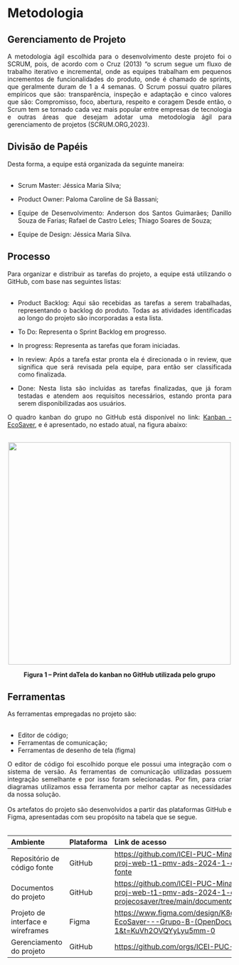 # Metodologia
## Gerenciamento de Projeto
<div align="justify">
A metodologia ágil escolhida para o desenvolvimento deste projeto foi o SCRUM, pois, de acordo com o Cruz (2013) “o scrum segue um fluxo de trabalho iterativo e incremental, onde as equipes trabalham em pequenos incrementos de funcionalidades do produto, onde é chamado de sprints, que geralmente duram de 1 a 4 semanas. O Scrum possui quatro pilares empíricos que são: transparência, inspeção e adaptação e cinco valores que são: Compromisso, foco, abertura, respeito e coragem Desde então, o Scrum tem se tornado cada vez mais popular entre empresas de tecnologia e outras áreas que desejam adotar uma metodologia ágil para gerenciamento de projetos (SCRUM.ORG,2023).
<br/>
</div>

## Divisão de Papéis
<div align="justify">
Desta forma, a equipe está organizada da seguinte maneira:
<br/><br/>
  
+   Scrum Master: Jéssica Maria Silva;

+   Product Owner: Paloma Caroline de Sá Bassani;
  
+   Equipe de Desenvolvimento:  Anderson dos Santos Guimarães; Danillo Souza de Farias; Rafael de Castro Leles; Thiago Soares de Souza;
  
+   Equipe de Design: Jéssica Maria Silva.
</div>

## Processo
<div align="justify">
Para organizar e distribuir as tarefas do projeto, a equipe está utilizando o GitHub, com base nas seguintes listas:
<br/><br/>

+  Product Backlog: Aqui são recebidas as tarefas a serem trabalhadas, representando o backlog do produto. Todas as atividades identificadas ao longo do projeto são incorporadas a esta lista.
  
+  To Do: Representa o Sprint Backlog em progresso.
  
+   In progress: Representa as tarefas que foram iniciadas.

+   In review: Após a tarefa estar pronta ela é direcionada o in review, que significa que será revisada pela equipe, para então ser classificada como finalizada.
  
+   Done: Nesta lista são incluídas as tarefas finalizadas, que já foram testadas e atendem aos requisitos necessários, estando pronta para serem disponibilizadas aos usuários.
  
O quadro kanban do grupo no GitHub está disponível no link: <a href="https://github.com/orgs/ICEI-PUC-Minas-PMV-ADS/projects/950/views/1" target="_blank">Kanban - EcoSaver</a>, e é apresentado, no estado atual, na figura abaixo:
<br/><br/>
<div  align="center">
<img  src="!https://github.com/ICEI-PUC-Minas-PMV-ADS/pmv-ads-2024-1-e1-proj-web-t1-pmv-ads-2024-1-e1-projecosaver/assets/145709183/7db6337a-74f1-41eb-93d9-01ce12d3dca7" width="500">
<br/>
  
**Figura 1 – Print daTela do kanban no GitHub utilizada pelo grupo**
</div>

## Ferramentas
<div align="justify">
As ferramentas empregadas no projeto são:
<br/><br/>
  
+  Editor de código;
+  Ferramentas de comunicação;
+  Ferramentas de desenho de tela (figma)

O editor de código foi escolhido porque ele possui uma integração com o sistema de versão. As ferramentas de comunicação utilizadas possuem integração semelhante e por isso foram selecionadas. Por fim, para criar diagramas utilizamos essa ferramenta por melhor captar as necessidades da nossa solução.
<br/><br/>
Os artefatos do projeto são desenvolvidos a partir das plataformas GitHub e Figma, apresentadas com seu propósito na tabela que se segue.
<br/><br/>

| Ambiente | Plataforma | Link de acesso | 
|:--------------------|:---------------------|:--------------------|
| Repositório de código fonte | GitHub | https://github.com/ICEI-PUC-Minas-PMV-ADS/pmv-ads-2024-1-e1-proj-web-t1-pmv-ads-2024-1-e1-projecosaver/tree/main/codigo-fonte |
| Documentos do projeto | GitHub | https://github.com/ICEI-PUC-Minas-PMV-ADS/pmv-ads-2024-1-e1-proj-web-t1-pmv-ads-2024-1-e1-projecosaver/tree/main/documentos |
| Projeto de interface e wireframes | Figma | https://www.figma.com/design/K8qIrr8PFN7umKcr58aQ3M/Projeto%3A-EcoSaver---Grupo-B-(OpenDocument)?node-id=0-1&t=KuVh2OVQYyLyu5mm-0 |
| Gerenciamento do projeto | GitHub | https://github.com/orgs/ICEI-PUC-Minas-PMV-ADS/projects/950 |

<br/>
</div>










